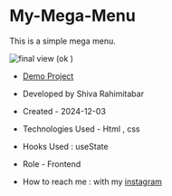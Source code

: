 # My-Mega-Menu
This is a simple mega menu.


![final view (ok )](https://github.com/user-attachments/assets/b92b24ef-32fa-460a-861d-7cdb1657776f)



- [Demo Project](https://rahimitabarshiva.github.io/My-Mega-Menu/)

- Developed by Shiva Rahimitabar

- Created - 2024-12-03

- Technologies Used - Html , css 

- Hooks Used : useState 

- Role - Frontend

- How to reach me : with my [instagram](https://www.instagram.com/shiva.rahimitabar.dev) 
